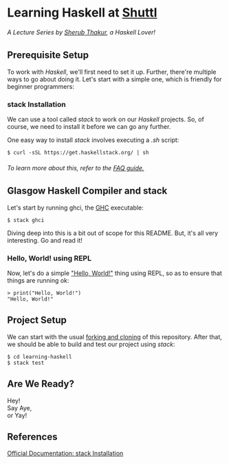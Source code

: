 # Learning Haskell at [Shuttl](http://shuttl.com/)

###### A Lecture Series by [Sherub Thakur](https://github.com/sherubthakur), a Haskell Lover! 


## Prerequisite Setup
To work with _Haskell_, we'll first need to set it up. Further, there're multiple ways to go about doing it. 
Let's start with a simple one, which is friendly for beginner programmers:

### stack Installation
We can use a tool called _stack_ to work on our _Haskell_ projects. So, of course, we need to install it before we can go any further.

One easy way to install _stack_ involves executing a _.sh_ script:
```shell script
$ curl -sSL https://get.haskellstack.org/ | sh
```
###### To learn more about this, refer to the [FAQ guide.](docs/FAQ.md)

## Glasgow Haskell Compiler and stack

Let's start by running ghci, the [GHC](https://www.haskell.org/ghc/) executable:
```shell script
$ stack ghci
```
Diving deep into this is a bit out of scope for this README. But, it's all very interesting. Go and read it!

### Hello, World! using REPL  

Now, let's do a simple ["Hello, World!"](https://en.wikipedia.org/wiki/%22Hello,_World!%22_program) thing using REPL, so as to ensure that things are running ok:

```shell script
> print("Hello, World!")
"Hello, World!"
```

## Project Setup
We can start with the usual [forking and cloning](https://help.github.com/en/github/getting-started-with-github/fork-a-repo)  of this repository. After that, we should be able to build and test our project using _stack_:

```shell script
$ cd learning-haskell
$ stack test
```

## Are We Ready?

Hey!<br> 
Say Aye, <br>or Yay!


## References
[Official Documentation: stack Installation ](https://docs.haskellstack.org/en/stable/README/#how-to-install) 

